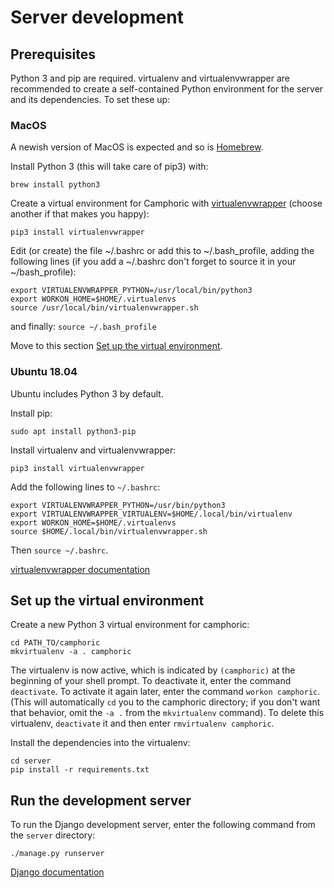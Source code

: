 # Server development

## Prerequisites

Python 3 and pip are required. virtualenv and virtualenvwrapper are recommended
to create a self-contained Python environment for the server and its
dependencies. To set these up:

### MacOS

A newish version of MacOS is expected and so is [Homebrew](https://brew.sh/).

Install Python 3 (this will take care of pip3) with:
```
brew install python3
```

Create a virtual environment for Camphoric with [virtualenvwrapper](https://virtualenvwrapper.readthedocs.io/en/latest/) (choose another if that makes you happy):
```
pip3 install virtualenvwrapper
```
Edit (or create) the file ~/.bashrc or add this to ~/.bash_profile, adding the following lines (if you add a ~/.bashrc don't forget to source it in your ~/bash_profile):
```
export VIRTUALENVWRAPPER_PYTHON=/usr/local/bin/python3
export WORKON_HOME=$HOME/.virtualenvs
source /usr/local/bin/virtualenvwrapper.sh
```
and finally: `source ~/.bash_profile`

Move to this section [Set up the virtual environment](#set-up-the-virtual-environment).

### Ubuntu 18.04

Ubuntu includes Python 3 by default.

Install pip:
```
sudo apt install python3-pip
```

Install virtualenv and virtualenvwrapper:
```
pip3 install virtualenvwrapper
```

Add the following lines to `~/.bashrc`:
```
export VIRTUALENVWRAPPER_PYTHON=/usr/bin/python3
export VIRTUALENVWRAPPER_VIRTUALENV=$HOME/.local/bin/virtualenv
export WORKON_HOME=$HOME/.virtualenvs
source $HOME/.local/bin/virtualenvwrapper.sh
```

Then `source ~/.bashrc`.

[virtualenvwrapper documentation](https://virtualenvwrapper.readthedocs.io/en/latest/index.html)

## Set up the virtual environment

Create a new Python 3 virtual environment for camphoric:
```
cd PATH_TO/camphoric
mkvirtualenv -a . camphoric
```

The virtualenv is now active, which is indicated by `(camphoric)` at the
beginning of your shell prompt. To deactivate it, enter the command
`deactivate`. To activate it again later, enter the command `workon camphoric`.
(This will automatically `cd` you to the camphoric directory; if you don't want
that behavior, omit the `-a .` from the `mkvirtualenv` command). To delete this
virtualenv, `deactivate` it and then enter `rmvirtualenv camphoric`.

Install the dependencies into the virtualenv:
```
cd server
pip install -r requirements.txt
```

## Run the development server

To run the Django development server, enter the following command from the
`server` directory:
```
./manage.py runserver
```

[Django documentation](https://docs.djangoproject.com/en/2.2/)
